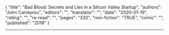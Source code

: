 {
"title": "Bad Blood: Secrets and Lies in a Silicon Valley Startup",
"authors": "John Carreyrou",
"editors": "",
"translator": "",
"date": "2020-01-19",
"rating": "",
"re-read": "",
"pages": "320",
"non-fiction": "TRUE",
"comic": "",
"published": "2018"
}

---
